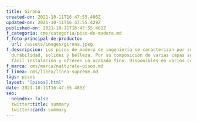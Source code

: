 ```yaml
---
title: Girona
created-on: 2021-10-11T16:47:55.406Z
updated-on: 2021-10-11T16:47:55.429Z
published-on: 2021-10-11T16:47:55.461Z
f_categoria: cms/categoria/piso-de-madera.md
f_foto-principal-de-producto:
  url: /assets/images/girona.jpeg
f_descripcion: Los pisos de madera de ingeniería se caracterizan por su
  durabilidad, solidez y belleza. Por su composición de varias capas son de
  fácil instalación y ofrecen un acabado fino. Disponibles en varios colores.
f_marca: cms/marca/natturale-pisos.md
f_linea: cms/linea/línea-supreme.md
tags: pisos
layout: "[pisos].html"
date: 2021-10-11T16:47:55.485Z
seo:
  noindex: false
  twitter:title: summary
  twitter:card: summary
---
```


